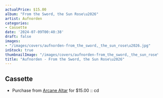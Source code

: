 ```yaml
---
actualPrice: $15.00
album: "From the Sword, the Sun Rose\u2026"
artist: Aufnorden
categories:
- Cassette
date: '2024-07-09T00:40:38'
draft: false
images:
- "/images/covers/aufnorden-from_the_sword,_the_sun_rose\u2026.jpg"
inStock: true
thumbnailImage: "/images/covers/aufnorden-from_the_sword,_the_sun_rose\u2026-thumb.jpg"
title: "Aufnorden - From the Sword, the Sun Rose\u2026"
---
```


## Cassette
* Purchase from [Arcane Altar](https://arcanealtar.bigcartel.com/product/aufnorden-from-the-sword-the-sun-rose-cd) for $15.00 :: cd
